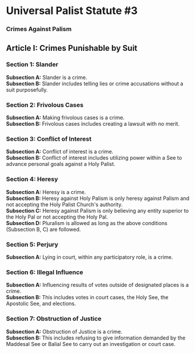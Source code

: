 # Universal Palist Statute #3
### Crimes Against Palism
## Article I: Crimes Punishable by Suit
### Section 1: Slander
**Subsection A:** Slander is a crime.  
**Subsection B:** Slander includes telling lies or crime accusations without a suit purposefully.  
### Section 2: Frivolous Cases
**Subsection A:** Making frivolous cases is a crime.  
**Subsection B:** Frivolous cases includes creating a lawsuit with no merit.  
### Section 3: Conflict of Interest
**Subsection A:** Conflict of interest is a crime.  
**Subsection B:** Conflict of interest includes utilizing power within a See to advance personal goals against a Holy Palist.  
### Section 4: Heresy
**Subsection A:** Heresy is a crime.  
**Subsection B:** Heresy against Holy Palism is only heresy against Palism and not accepting the Holy Palist Church's authority.  
**Subsection C:** Heresy against Palism is only believing any entity superior to the Holy Pal or not accepting the Holy Pal.  
**Subsection D:** Pluralism is allowed as long as the above conditions (Subsection B, C) are followed.  
### Section 5: Perjury
**Subsection A:** Lying in court, within any participatory role, is a crime.  
### Section 6: Illegal Influence
**Subsection A:** Influencing results of votes outside of designated places is a crime.  
**Subsection B:** This includes votes in court cases, the Holy See, the Apostolic See, and elections.  
### Section 7: Obstruction of Justice
**Subsection A:** Obstruction of Justice is a crime.  
**Subsection B:** This includes refusing to give information demanded by the Maddesal See or Balial See to carry out an investigation or court case.  
